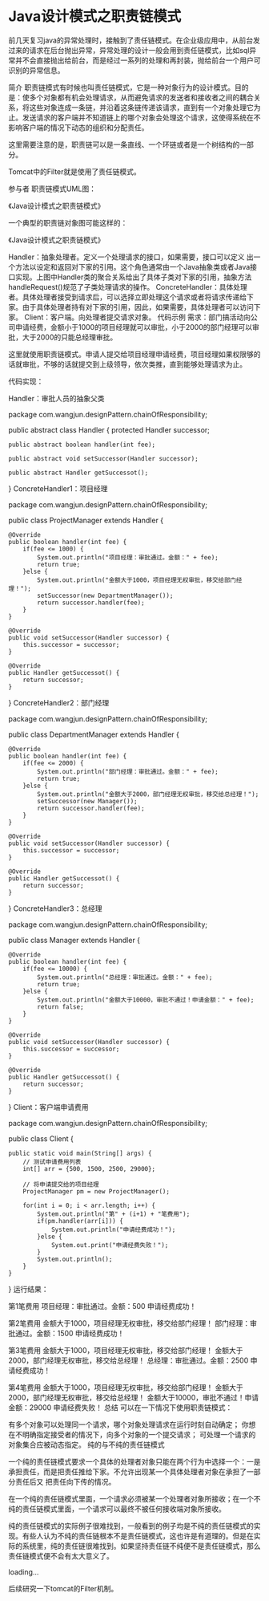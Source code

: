 # Java设计模式之职责链模式
前几天复习java的异常处理时，接触到了责任链模式。在企业级应用中，从前台发过来的请求在后台抛出异常，异常处理的设计一般会用到责任链模式，比如sql异常并不会直接抛出给前台，而是经过一系列的处理和再封装，抛给前台一个用户可识别的异常信息。

简介
职责链模式有时候也叫责任链模式，它是一种对象行为的设计模式。目的是：使多个对象都有机会处理请求，从而避免请求的发送者和接收者之间的耦合关系，将这些对象连成一条链，并沿着这条链传递该请求，直到有一个对象处理它为止。发送请求的客户端并不知道链上的哪个对象会处理这个请求，这使得系统在不影响客户端的情况下动态的组织和分配责任。

这里需要注意的是，职责链可以是一条直线、一个环链或者是一个树结构的一部分。

Tomcat中的Filter就是使用了责任链模式。

参与者
职责链模式UML图：

《Java设计模式之职责链模式》

一个典型的职责链对象图可能这样的：

《Java设计模式之职责链模式》

Handler：抽象处理者。定义一个处理请求的接口，如果需要，接口可以定义 出一个方法以设定和返回对下家的引用。这个角色通常由一个Java抽象类或者Java接口实现。上图中Handler类的聚合关系给出了具体子类对下家的引用，抽象方法handleRequest()规范了子类处理请求的操作。
ConcreteHandler：具体处理者。具体处理者接受到请求后，可以选择立即处理这个请求或者将请求传递给下家。由于具体处理者持有对下家的引用，因此，如果需要，具体处理者可以访问下家。
Client：客户端。向处理者提交请求对象。
代码示例
需求：部门搞活动向公司申请经费，金额小于1000的项目经理就可以审批，小于2000的部门经理可以审批，大于2000的只能总经理审批。

这里就使用职责链模式。申请人提交给项目经理申请经费，项目经理如果权限够的话就审批，不够的话就提交到上级领导，依次类推，直到能够处理请求为止。

代码实现：

Handler：审批人员的抽象父类

package com.wangjun.designPattern.chainOfResponsibility;

public abstract class Handler {
    protected Handler successor;
    
    public abstract boolean handler(int fee);
    
    public abstract void setSuccessor(Handler successor);
    
    public abstract Handler getSuccessot();
}
ConcreteHandler1：项目经理

package com.wangjun.designPattern.chainOfResponsibility;

public class ProjectManager extends Handler {

    @Override
    public boolean handler(int fee) {
        if(fee <= 1000) {
            System.out.println("项目经理：审批通过。金额：" + fee);
            return true;
        }else {
            System.out.println("金额大于1000，项目经理无权审批，移交给部门经理！");
            setSuccessor(new DepartmentManager());
            return successor.handler(fee);
        }
    }

    @Override
    public void setSuccessor(Handler successor) {
        this.successor = successor;
    }

    @Override
    public Handler getSuccessot() {
        return successor;
    }

}
ConcreteHandler2：部门经理

package com.wangjun.designPattern.chainOfResponsibility;

public class DepartmentManager extends Handler {

    @Override
    public boolean handler(int fee) {
        if(fee <= 2000) {
            System.out.println("部门经理：审批通过。金额：" + fee);
            return true;
        }else {
            System.out.println("金额大于2000，部门经理无权审批，移交给总经理！");
            setSuccessor(new Manager());
            return successor.handler(fee);
        }
    }

    @Override
    public void setSuccessor(Handler successor) {
        this.successor = successor;
    }

    @Override
    public Handler getSuccessot() {
        return successor;
    }

}
ConcreteHandler3：总经理

package com.wangjun.designPattern.chainOfResponsibility;

public class Manager extends Handler {

    @Override
    public boolean handler(int fee) {
        if(fee <= 10000) {
            System.out.println("总经理：审批通过。金额：" + fee);
            return true;
        }else {
            System.out.println("金额大于10000，审批不通过！申请金额：" + fee);
            return false;
        }
    }

    @Override
    public void setSuccessor(Handler successor) {
        this.successor = successor;
    }

    @Override
    public Handler getSuccessot() {
        return successor;
    }

}
Client：客户端申请费用

package com.wangjun.designPattern.chainOfResponsibility;

public class Client {

    public static void main(String[] args) {
        // 测试申请费用列表
        int[] arr = {500, 1500, 2500, 29000}; 
        
        // 将申请提交给的项目经理
        ProjectManager pm = new ProjectManager();
        
        for(int i = 0; i < arr.length; i++) {
            System.out.println("第" + (i+1) + "笔费用");
            if(pm.handler(arr[i])) {
                System.out.println("申请经费成功！");
            }else {
                System.out.print("申请经费失败！");
            }
            System.out.println();
        }
    }

}
运行结果：

第1笔费用
项目经理：审批通过。金额：500
申请经费成功！

第2笔费用
金额大于1000，项目经理无权审批，移交给部门经理！
部门经理：审批通过。金额：1500
申请经费成功！

第3笔费用
金额大于1000，项目经理无权审批，移交给部门经理！
金额大于2000，部门经理无权审批，移交给总经理！
总经理：审批通过。金额：2500
申请经费成功！

第4笔费用
金额大于1000，项目经理无权审批，移交给部门经理！
金额大于2000，部门经理无权审批，移交给总经理！
金额大于10000，审批不通过！申请金额：29000
申请经费失败！
总结
可以在一下情况下使用职责链模式：

有多个对象可以处理同一个请求，哪个对象处理请求在运行时刻自动确定；
你想在不明确指定接受者的情况下，向多个对象的一个提交请求；
可处理一个请求的对象集合应被动态指定。
纯的与不纯的责任链模式

一个纯的责任链模式要求一个具体的处理者对象只能在两个行为中选择一个：一是承担责任，而是把责任推给下家。不允许出现某一个具体处理者对象在承担了一部分责任后又 把责任向下传的情况。

在一个纯的责任链模式里面，一个请求必须被某一个处理者对象所接收；在一个不纯的责任链模式里面，一个请求可以最终不被任何接收端对象所接收。

纯的责任链模式的实际例子很难找到，一般看到的例子均是不纯的责任链模式的实现。有些人认为不纯的责任链根本不是责任链模式，这也许是有道理的。但是在实际的系统里，纯的责任链很难找到。如果坚持责任链不纯便不是责任链模式，那么责任链模式便不会有太大意义了。

loading…

后续研究一下tomcat的Filter机制。